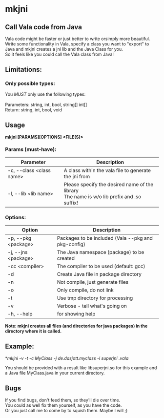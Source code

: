 # mkjni

## Call Vala code from Java

Vala code might be faster or just better to write orsimply more beautiful.<br/>
Write some functionality in Vala, specify a class you want to "export" to Java and mkjni creates a jni lib and the Java Class for you.<br/>
So it feels like you could call the Vala class from Java!<br/>

## Limitations:
### Only possible types:
You *MUST* only use the following types:<br/>
<br/>
Parameters: string, int, bool, string[] int[]<br/>
Return: string, int, bool, void<br/>

## Usage
  **mkjni [PARAMS][OPTIONS] &lt;FILE(S)&gt;**

### Params (must-have):

Parameter                      | Description
------------------------------ | -----------------------------------------------------
-c, --class &lt;class name&gt; | A class within the vala file to generate the jni from
-l, --lib &lt;lib name&gt;     | Please specify the desired name of the library<br/>The name is w/o lib prefix and .so suffix!

### Options:

Option                         | Description
------------------------------ | ----------------------------------------------------
-p, --pkg &lt;package&gt;      | Packages to be included (Vala --pkg and pkg-config)
-j, --jns &lt;package&gt;      | The Java namespace (package) to be created
-cc &lt;compiler&gt;           | The compiler to be used (default: gcc)
-d                             | Create Java file in package directory
-n                             | Not compile, just generate files
-o                             | Only compile, do not link
-t                             | Use tmp directory for processing
-v                             | Verbose - tell what's going on
-h, --help                     | for showing help


**Note: mkjni creates all files (and directories for java packages) in the directory where it is called.**

## Example:

  **mkjni -v -t -c MyClass -j de.dasjott.myclass -l superjni *.vala**

You should be provided with a result like libsuperjni.so for this example and a Java file MyClass.java in your current directory.

## Bugs
If you find bugs, don't feed them, so they'll die over time.<br/>
You could as well fix them yourself, as you have the code.<br/>
Or you just call me to come by to squish them. Maybe I will ;)<br/>
